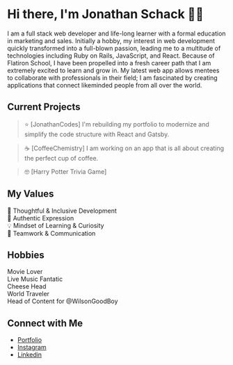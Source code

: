 # Hi there, I'm Jonathan Schack 👋🏻

I am a full stack web developer and life-long learner with a formal education in marketing and sales. Initially a hobby, my interest in web development quickly transformed into a full-blown passion, leading me to a multitude of technologies including Ruby on Rails, JavaScript, and React. Because of Flatiron School, I have been propelled into a fresh career path that I am extremely excited to learn and grow in. My latest web app allows mentees to collaborate with professionals in their field; I am fascinated by creating applications that connect likeminded people from all over the world.

## Current Projects <br/>
> ⭐️ [JonathanCodes] I'm rebuilding my portfolio to modernize and simplify the code structure with React and Gatsby.

> ☕ [CoffeeChemistry] I am working on an app that is all about creating the perfect cup of coffee.

> 🤓 [Harry Potter Trivia Game]


## My Values
🧠 Thoughtful & Inclusive Development <br/>
🖤 Authentic Expression <br/>
💡 Mindset of Learning & Curiosity <br/>
🙌 Teamwork & Communication

## Hobbies
Movie Lover <br/>
Live Music Fantatic </br>
Cheese Head </br>
World Traveler </br>
Head of Content for @WilsonGoodBoy


## Connect with Me
- [Portfolio](https://jschack94.github.io/JonathanSchackwebsite/) <br/>
- [Instagram](https://www.instagram.com/jschack94) <br/>
- [Linkedin](https://www.linkedin.com/in/jonathan-schack/) <br/>
